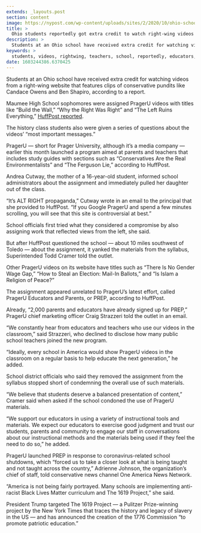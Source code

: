 ```yaml
--- 
extends: _layouts.post 
section: content 
image: https://nypost.com/wp-content/uploads/sites/2/2020/10/ohio-school-credits-42.jpg?quality=90&strip=all&w=1200 
title: > 
  Ohio students reportedly got extra credit to watch right-wing videos 
description: > 
  Students at an Ohio school have received extra credit for watching videos from a right-wing website that features clips of conservative pundits like Candace Owens and Ben Shapiro, according to a report.Maumee High School sophomores were assigned PragerU videos with titles like “Build the Wall,” “Why the Right Was Right” and “The Left Ruins Everything,” HuffPost reported.“We constantly hear from educators and teachers who use our videos in the classroom,” said Strazzeri, who declined to disclose how many public school teachers joined the new program.“Ideally, every school in America would show PragerU videos in the classroom on a regular basis to help educate the next generation,” he added.“We believe that students deserve a balanced presentation of content,” Cramer said when asked if the school condoned the use of PragerU materials. 
keywords: > 
  students, videos, rightwing, teachers, school, reportedly, educators, assignment, extra, ohio, credit, prageru, watch, parents, told, right 
date: 1603244386.6370425 
--- 
```

<div><p>Students at an Ohio school have received extra credit for watching videos from a right-wing website that features clips of conservative pundits like Candace Owens and Ben Shapiro, according to a report.</p>
<p>Maumee High School sophomores were assigned PragerU videos with titles like &#8220;Build the Wall,&#8221; &#8220;Why the Right Was Right&#8221; and &#8220;The Left Ruins Everything,&#8221; <a href="https://www.huffpost.com/entry/right-wing-videos-public-schools-prageru_n_5f889a29c5b6e9e76fbb6db8" target="_blank" rel="noopener noreferrer">HuffPost reported</a>.</p>
<p>The history class students also were given a series of questions about the videos&#8217; &#8220;most important messages.&#8221;</p>
<p>PragerU &#8212; short for Prager University, although it&#8217;s a media company &#8212; earlier this month launched a program aimed at parents and teachers that includes study guides with sections such as &#8220;Conservatives Are the Real Environmentalists&#8221; and &#8220;The Ferguson Lie,&#8221; according to HuffPost.</p>
<p>Andrea Cutway, the mother of a 16-year-old student, informed school administrators about the assignment and immediately pulled her daughter out of the class.</p>
<p>&#8220;It&#8217;s ALT RIGHT propaganda,&#8221; Cutway wrote in an email to the principal that she provided to HuffPost. &#8220;If you Google PragerU and spend a few minutes scrolling, you will see that this site is controversial at best.&#8221;</p>
<p>School officials first tried what they considered a compromise by also assigning work that reflected views from the left, she said.</p>
<p>But after HuffPost questioned the school &#8212; about 10 miles southwest of Toledo &#8212; about the assignment, it yanked the materials from the syllabus, Superintended Todd Cramer told the outlet.</p>
 
<p>Other PragerU videos on its website have titles such as &#8220;There Is No Gender Wage Gap,&#8221; &#8220;How to Steal an Election: Mail-In Ballots,&#8221; and &#8220;Is Islam a Religion of Peace?&#8221;</p>
<p>The assignment appeared unrelated to PragerU&#8217;s latest effort, called PragerU Educators and Parents, or PREP, according to HuffPost.</p>
<p>Already, &#8220;2,000 parents and educators have already signed up for PREP,&#8221; PragerU chief marketing officer Craig Strazzeri told the outlet in an email.</p>
<p>&#8220;We constantly hear from educators and teachers who use our videos in the classroom,&#8221; said Strazzeri, who declined to disclose how many public school teachers joined the new program.</p>
<p>&#8220;Ideally, every school in America would show PragerU videos in the classroom on a regular basis to help educate the next generation,&#8221; he added.</p>
<p>School district officials who said they removed the assignment from the syllabus stopped short of condemning the overall use of such materials.</p>
<p>&#8220;We believe that students deserve a balanced presentation of content,&#8221; Cramer said when asked if the school condoned the use of PragerU materials.</p>
 
<p>&#8220;We support our educators in using a variety of instructional tools and materials. We expect our educators to exercise good judgment and trust our students, parents and community to engage our staff in conversations about our instructional methods and the materials being used if they feel the need to do so,&#8221; he added.</p>
<p>PragerU launched PREP in response to coronavirus-related school shutdowns, which &#8220;forced us to take a closer look at what is being taught and not taught across the country,&#8221; Adrienne Johnson, the organization&#8217;s chief of staff, told conservative news channel One America News Network.</p>
<p>&#8220;America is not being fairly portrayed. Many schools are implementing anti-racist Black Lives Matter curriculum and The 1619 Project,&#8221; she said.</p>
<p>President Trump targeted The 1619 Project &#8212; a Pulitzer Prize-winning project by the New York Times that traces the history and legacy of slavery in the US &#8212; and has announced the creation of the 1776 Commission &#8220;to promote patriotic education.&#8221;</p>
			</div>